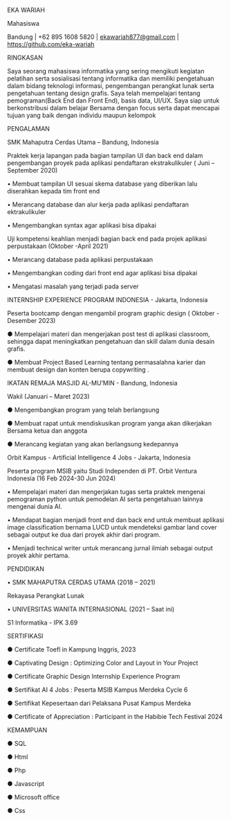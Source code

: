 EKA WARIAH

Mahasiswa

Bandung | +62 895 1608 5820 | ekawariah877@gmail.com  | https://github.com/eka-wariah

RINGKASAN

Saya seorang mahasiswa informatika yang sering mengikuti kegiatan pelatihan serta sosialisasi tentang informatika dan memiliki pengetahuan dalam bidang teknologi informasi, pengembangan perangkat lunak serta pengetahuan tentang design grafis. Saya telah mempelajari tentang pemograman(Back End dan Front End), basis data, UI/UX. Saya siap untuk berkonstribusi dalam belajar Bersama dengan focus serta dapat mencapai tujuan yang baik dengan individu maupun kelompok


PENGALAMAN

SMK Mahaputra Cerdas Utama – Bandung, Indonesia

Praktek kerja lapangan pada bagian tampilan UI dan back end dalam pengembangan proyek pada aplikasi pendaftaran ekstrakulikuler ( Juni – September 2020)

•	Membuat tampilan UI sesuai skema database yang diberikan lalu diserahkan kepada tim front end

•	Merancang database dan alur kerja pada aplikasi pendaftaran ektrakulikuler

•	Mengembangkan syntax agar aplikasi bisa dipakai  

Uji kompetensi keahlian menjadi bagian back end pada projek aplikasi perpustakaan (Oktober -April 2021)

•	Merancang database pada aplikasi perpustakaan

•	Mengembangkan coding dari front end agar aplikasi bisa dipakai

•	Mengatasi masalah yang terjadi pada server


INTERNSHIP EXPERIENCE PROGRAM INDONESIA - Jakarta, Indonesia

Peserta bootcamp dengan mengambil program graphic design ( Oktober - Desember 2023)

●	Mempelajari materi dan mengerjakan post test di aplikasi classroom, sehingga dapat meningkatkan pengetahuan dan skill dalam dunia desain grafis.

●	Membuat Project Based Learning tentang permasalahna karier dan membuat design dan konten berupa copywriting .

IKATAN REMAJA MASJID AL-MU’MIN - Bandung, Indonesia

Wakil  (Januari – Maret 2023)

●	Mengembangkan program yang telah berlangsung

●	Membuat rapat untuk mendiskusikan program yanga akan dikerjakan Bersama ketua dan anggota

●	Merancang kegiatan yang akan berlangsung kedepannya

Orbit Kampus - Artificial Intelligence 4 Jobs   - Jakarta, Indonesia

Peserta program MSIB yaitu Studi Independen di PT. Orbit Ventura Indonesia (16 Feb 2024-30 Jun 2024)

•	Mempelajari materi dan mengerjakan tugas serta praktek mengenai pemograman python untuk pemodelan AI serta pengetahuan lainnya mengenai dunia AI.

•	Mendapat bagian menjadi  front end dan back end untuk membuat aplikasi image classification bernama LUCD untuk mendeteksi gambar land cover sebagai output ke dua dari proyek akhir dari program.

•	Menjadi technical writer untuk merancang jurnal ilmiah sebagai output proyek akhir pertama. 

PENDIDIKAN

•	SMK MAHAPUTRA CERDAS UTAMA (2018 – 2021)

Rekayasa Perangkat Lunak

•	UNIVERSITAS WANITA INTERNASIONAL (2021 – Saat ini)

S1 Informatika - IPK 3.69

SERTIFIKASI

●	Certificate Toefl in Kampung Inggris, 2023

●	Captivating Design : Optimizing Color and Layout in Your Project

●	Certificate Graphic Design Internship Experience Program

●	Sertifikat AI 4 Jobs : Peserta MSIB Kampus Merdeka Cycle 6

●	Sertifikat Kepesertaan dari Pelaksana Pusat Kampus Merdeka

●	Certificate of Appreciation : Participant in the Habibie Tech Festival 2024

KEMAMPUAN

●	SQL

●	Html

●	Php

●	Javascript

●	Microsoft office

●	Css


 


